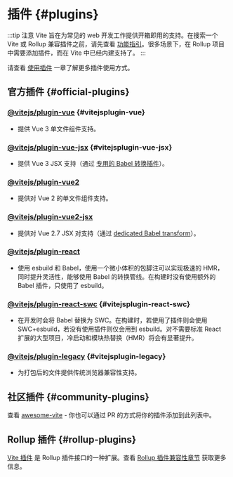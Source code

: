 # 插件 {#plugins}

:::tip 注意
Vite 旨在为常见的 web 开发工作提供开箱即用的支持。在搜索一个 Vite 或 Rollup 兼容插件之前，请先查看 [功能指引](../guide/features.md)。很多场景下，在 Rollup 项目中需要添加插件，而在 Vite 中已经内建支持了。
:::

请查看 [使用插件](../guide/using-plugins) 一章了解更多插件使用方式。

## 官方插件 {#official-plugins}

### [@vitejs/plugin-vue](https://github.com/vitejs/vite-plugin-vue/tree/main/packages/plugin-vue) {#vitejsplugin-vue}

- 提供 Vue 3 单文件组件支持。

### [@vitejs/plugin-vue-jsx](https://github.com/vitejs/vite-plugin-vue/tree/main/packages/plugin-vue-jsx) {#vitejsplugin-vue-jsx}

- 提供 Vue 3 JSX 支持（通过 [专用的 Babel 转换插件](https://github.com/vuejs/jsx-next)）。

### [@vitejs/plugin-vue2](https://github.com/vitejs/vite-plugin-vue2)

- 提供对 Vue 2 的单文件组件支持。

### [@vitejs/plugin-vue2-jsx](https://github.com/vitejs/vite-plugin-vue2-jsx)

- 提供对 Vue 2.7 JSX 对支持（通过 [dedicated Babel transform](https://github.com/vuejs/jsx-vue2/)）。

### [@vitejs/plugin-react](https://github.com/vitejs/vite-plugin-react/tree/main/packages/plugin-react)

- 使用 esbuild 和 Babel，使用一个微小体积的包脚注可以实现极速的 HMR，同时提升灵活性，能够使用 Babel 的转换管线。在构建时没有使用额外的 Babel 插件，只使用了 esbuild。

### [@vitejs/plugin-react-swc](https://github.com/vitejs/vite-plugin-react-swc) {#vitejsplugin-react-swc}

- 在开发时会将 Babel 替换为 SWC。在构建时，若使用了插件则会使用 SWC+esbuild，若没有使用插件则仅会用到 esbuild。对不需要标准 React 扩展的大型项目，冷启动和模块热替换（HMR）将会有显著提升。

### [@vitejs/plugin-legacy](https://github.com/vitejs/vite/tree/main/packages/plugin-legacy) {#vitejsplugin-legacy}

- 为打包后的文件提供传统浏览器兼容性支持。

## 社区插件 {#community-plugins}

查看 [awesome-vite](https://github.com/vitejs/awesome-vite#plugins) - 你也可以通过 PR 的方式将你的插件添加到此列表中。

## Rollup 插件 {#rollup-plugins}

[Vite 插件](../guide/api-plugin) 是 Rollup 插件接口的一种扩展。查看 [Rollup 插件兼容性章节](../guide/api-plugin#rollup-plugin-compatibility) 获取更多信息。
